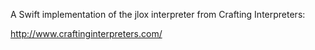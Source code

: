A Swift implementation of the jlox interpreter from Crafting Interpreters:

http://www.craftinginterpreters.com/
